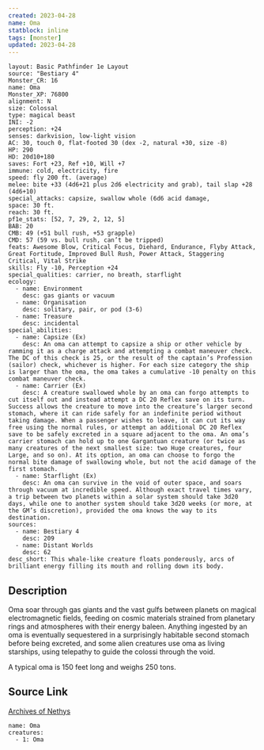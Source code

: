 ```yaml
---
created: 2023-04-28
name: Oma
statblock: inline
tags: [monster]
updated: 2023-04-28
---
```

```statblock
layout: Basic Pathfinder 1e Layout
source: "Bestiary 4"
Monster_CR: 16
name: Oma
Monster_XP: 76800
alignment: N
size: Colossal
type: magical beast
INI: -2
perception: +24
senses: darkvision, low-light vision
AC: 30, touch 0, flat-footed 30 (dex -2, natural +30, size -8)
HP: 290
HD: 20d10+180
saves: Fort +23, Ref +10, Will +7
immune: cold, electricity, fire
speed: fly 200 ft. (average)
melee: bite +33 (4d6+21 plus 2d6 electricity and grab), tail slap +28 (4d6+10)
special_attacks: capsize, swallow whole (6d6 acid damage,
space: 30 ft.
reach: 30 ft.
pf1e_stats: [52, 7, 29, 2, 12, 5]
BAB: 20
CMB: 49 (+51 bull rush, +53 grapple)
CMD: 57 (59 vs. bull rush, can’t be tripped)
feats: Awesome Blow, Critical Focus, Diehard, Endurance, Flyby Attack, Great Fortitude, Improved Bull Rush, Power Attack, Staggering Critical, Vital Strike
skills: Fly -10, Perception +24
special_qualities: carrier, no breath, starflight
ecology:
  - name: Environment
    desc: gas giants or vacuum
  - name: Organisation
    desc: solitary, pair, or pod (3-6)
  - name: Treasure
    desc: incidental
special_abilities:
  - name: Capsize (Ex)
    desc: An oma can attempt to capsize a ship or other vehicle by ramming it as a charge attack and attempting a combat maneuver check. The DC of this check is 25, or the result of the captain’s Profession (sailor) check, whichever is higher. For each size category the ship is larger than the oma, the oma takes a cumulative -10 penalty on this combat maneuver check.
  - name: Carrier (Ex)
    desc: A creature swallowed whole by an oma can forgo attempts to cut itself out and instead attempt a DC 20 Reflex save on its turn. Success allows the creature to move into the creature’s larger second stomach, where it can ride safely for an indefinite period without taking damage. When a passenger wishes to leave, it can cut its way free using the normal rules, or attempt an additional DC 20 Reflex save to be safely excreted in a square adjacent to the oma. An oma’s carrier stomach can hold up to one Gargantuan creature (or twice as many creatures of the next smallest size: two Huge creatures, four Large, and so on). At its option, an oma can choose to forgo the normal bite damage of swallowing whole, but not the acid damage of the first stomach.
  - name: Starflight (Ex)
    desc: An oma can survive in the void of outer space, and soars through vacuum at incredible speed. Although exact travel times vary, a trip between two planets within a solar system should take 3d20 days, while one to another system should take 3d20 weeks (or more, at the GM’s discretion), provided the oma knows the way to its destination.
sources:
  - name: Bestiary 4
    desc: 209
  - name: Distant Worlds
    desc: 62
desc_short: This whale-like creature floats ponderously, arcs of brilliant energy filling its mouth and rolling down its body.
```
## Description
Oma soar through gas giants and the vast gulfs between planets on magical electromagnetic fields, feeding on cosmic materials strained from planetary rings and atmospheres with their energy baleen. Anything ingested by an oma is eventually sequestered in a surprisingly habitable second stomach before being excreted, and some alien creatures use oma as living starships, using telepathy to guide the colossi through the void.

A typical oma is 150 feet long and weighs 250 tons.
## Source Link
[Archives of Nethys](https://aonprd.com/MonsterDisplay.aspx?ItemName=Oma)
```encounter-table
name: Oma
creatures:
  - 1: Oma
```
